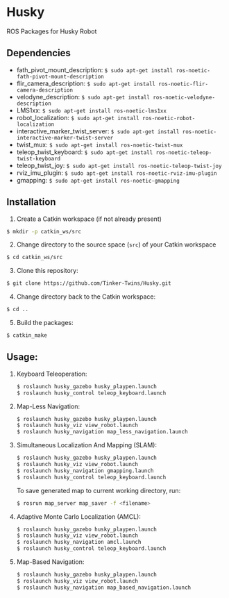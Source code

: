 # Husky
ROS Packages for Husky Robot

## Dependencies

 - fath_pivot_mount_description: `$ sudo apt-get install ros-noetic-fath-pivot-mount-description`
 - flir_camera_description: `$ sudo apt-get install ros-noetic-flir-camera-description`
 - velodyne_description: `$ sudo apt-get install ros-noetic-velodyne-description`
 - LMS1xx: `$ sudo apt-get install ros-noetic-lms1xx`
 - robot_localization: `$ sudo apt-get install ros-noetic-robot-localization`
 - interactive_marker_twist_server: `$ sudo apt-get install ros-noetic-interactive-marker-twist-server`
 - twist_mux: `$ sudo apt-get install ros-noetic-twist-mux`
 - teleop_twist_keyboard: `$ sudo apt-get install ros-noetic-teleop-twist-keyboard`
 - teleop_twist_joy: `$ sudo apt-get install ros-noetic-teleop-twist-joy`
 - rviz_imu_plugin: `$ sudo apt-get install ros-noetic-rviz-imu-plugin`
 - gmapping: `$ sudo apt-get install ros-noetic-gmapping`

## Installation

1. Create a Catkin workspace (if not already present)
  ```bash
  $ mkdir -p catkin_ws/src
  ```
2. Change directory to the source space (`src`) of your Catkin workspace
  ```bash
  $ cd catkin_ws/src
  ```
3. Clone this repository:
  ```bash
  $ git clone https://github.com/Tinker-Twins/Husky.git
  ```
4. Change directory back to the Catkin workspace:
  ```bash
  $ cd ..
  ```
5. Build the packages:
  ```bash
  $ catkin_make
  ```

## Usage:
1. Keyboard Teleoperation:
    ```bash
    $ roslaunch husky_gazebo husky_playpen.launch
    $ roslaunch husky_control teleop_keyboard.launch
    ```

2. Map-Less Navigation:
    ```bash
    $ roslaunch husky_gazebo husky_playpen.launch
    $ roslaunch husky_viz view_robot.launch
    $ roslaunch husky_navigation map_less_navigation.launch
    ```

3. Simultaneous Localization And Mapping (SLAM):
    ```bash
    $ roslaunch husky_gazebo husky_playpen.launch
    $ roslaunch husky_viz view_robot.launch
    $ roslaunch husky_navigation gmapping.launch
    $ roslaunch husky_control teleop_keyboard.launch
    ```
    To save generated map to current working directory, run:
    ```bash
    $ rosrun map_server map_saver -f <filename>
    ```

4. Adaptive Monte Carlo Localization (AMCL):
    ```bash
    $ roslaunch husky_gazebo husky_playpen.launch
    $ roslaunch husky_viz view_robot.launch
    $ roslaunch husky_navigation amcl.launch
    $ roslaunch husky_control teleop_keyboard.launch
    ```

5. Map-Based Navigation:
    ```bash
    $ roslaunch husky_gazebo husky_playpen.launch
    $ roslaunch husky_viz view_robot.launch
    $ roslaunch husky_navigation map_based_navigation.launch
    ```
